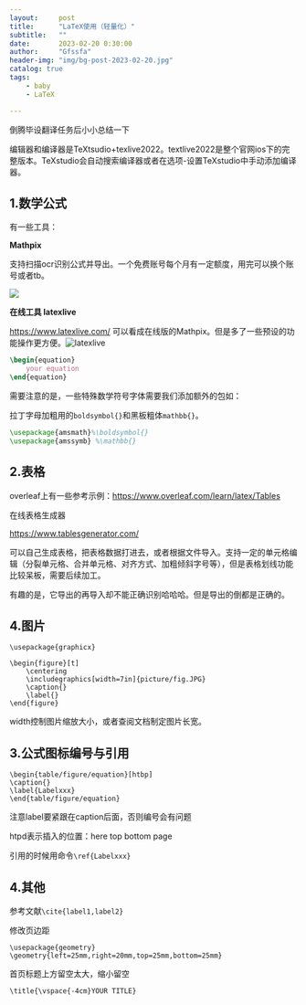 ```yaml
---
layout:     post
title:      "LaTeX使用（轻量化）"
subtitle:   ""
date:       2023-02-20 0:30:00
author:     "Gfssfa"
header-img: "img/bg-post-2023-02-20.jpg"
catalog: true
tags:
    - baby
    - LaTeX

---
```


倒腾毕设翻译任务后小小总结一下

编辑器和编译器是TeXtsudio+texlive2022。textlive2022是整个官网ios下的完整版本。TeXstudio会自动搜索编译器或者在选项-设置TeXstudio中手动添加编译器。

## 1.数学公式

有一些工具：

**Mathpix** 

支持扫描ocr识别公式并导出。一个免费账号每个月有一定额度，用完可以换个账号或者tb。

![](https://gfssfa-github.oss-cn-shanghai.aliyuncs.com/posts/baby_latex/mathpix.JPG)



**在线工具 latexlive**

 https://www.latexlive.com/ 可以看成在线版的Mathpix。但是多了一些预设的功能操作更方便。![latexlive](https://gfssfa-github.oss-cn-shanghai.aliyuncs.com/posts/baby_latex/latexlive.JPG)

```latex
\begin{equation}
	your equation
\end{equation}
```

需要注意的是，一些特殊数学符号字体需要我们添加额外的包如：

拉丁字母加粗用的`boldsymbol{}`和黑板粗体`mathbb{}`。

```latex
\usepackage{amsmath}%\boldsymbol{}
\usepackage{amssymb} %\mathbb{}
```

## 2.表格

overleaf上有一些参考示例：https://www.overleaf.com/learn/latex/Tables

在线表格生成器

https://www.tablesgenerator.com/

可以自己生成表格，把表格数据打进去，或者根据文件导入。支持一定的单元格编辑（分裂单元格、合并单元格、对齐方式、加粗倾斜字号等），但是表格划线功能比较呆板，需要后续加工。

有趣的是，它导出的再导入却不能正确识别哈哈哈。但是导出的倒都是正确的。

## 4.图片

```
\usepackage{graphicx}

\begin{figure}[t]
	\centering
	\includegraphics[width=7in]{picture/fig.JPG}
	\caption{}
	\label{}
\end{figure}
```

width控制图片缩放大小，或者查阅文档制定图片长宽。

## 3.公式图标编号与引用

```
\begin{table/figure/equation}[htbp]
\caption{}
\label{Labelxxx}
\end{table/figure/equation}
```

注意label要紧跟在caption后面，否则编号会有问题

htpd表示插入的位置：here top bottom page

引用的时候用命令`\ref{Labelxxx}`

## 4.其他

参考文献`\cite{label1,label2}`

修改页边距

```
\usepackage{geometry} 
\geometry{left=25mm,right=20mm,top=25mm,bottom=25mm}
```

首页标题上方留空太大，缩小留空

```
\title{\vspace{-4cm}YOUR TITLE}
```


